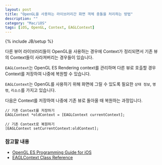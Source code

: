 ```yaml
---
layout: post
title: "OpenGL을 사용하는 라이브러리간 화면 객체 충돌을 처리하는 방법"
description: ""
category: "Mac/iOS"
tags: [iOS, OpenGL, Context, EAGLContext]
---
```

{% include JB/setup %}

다른 뷰어 라이브러리들이 OpenGL을 사용하는 경우에 Context가 정리되면서 기존 뷰의 Context들이 사라져버리는 경우들이 있습니다.

`EAGLContext`는 OpenGL ES Rendering context를 관리하며 다른 뷰로 호출할 경우 Context를 저장하여 나중에 복원할 수 있습니다.

`EAGLContext`는 OpenGL를 사용하기 위해 화면에 그릴 수 있도록 필요한 `상태 정보`, `명령`, `리소스`를 가지고 있습니다.

다음은 Context를 저장하여 나중에 기존 뷰로 돌아올 때 복원하는 과정입니다.

	// 기존 Context를 저장하기
	EAGLContext *oldContext = [EAGLContext currentContext];

	// 기존 Context로 복원하기
	[EAGLContext setCurrentContext:oldContext];


### 참고할 내용
* [OpenGL ES Programming Guide for iOS](https://developer.apple.com/library/ios/documentation/3ddrawing/conceptual/opengles_programmingguide/Introduction/Introduction.html)
* [EAGLContext Class Reference](https://developer.apple.com/library/ios/documentation/opengles/reference/EAGLContext_ClassRef/Reference/EAGLContext.html)